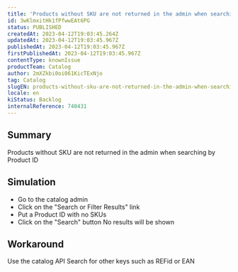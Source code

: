 ```yaml
---
title: 'Products without SKU are not returned in the admin when searching by Product ID'
id: 3wKlmxitHk1fPfwwEAt6PG
status: PUBLISHED
createdAt: 2023-04-12T19:03:45.264Z
updatedAt: 2023-04-12T19:03:45.967Z
publishedAt: 2023-04-12T19:03:45.967Z
firstPublishedAt: 2023-04-12T19:03:45.967Z
contentType: knownIssue
productTeam: Catalog
author: 2mXZkbi0oi061KicTExNjo
tag: Catalog
slugEN: products-without-sku-are-not-returned-in-the-admin-when-searching-by-product-id
locale: en
kiStatus: Backlog
internalReference: 740431
---
```


## Summary


Products without SKU are not returned in the admin when searching by Product ID

##

## Simulation



- Go to the catalog admin
- Click on the "Search or Filter Results" link
- Put a Product ID with no SKUs
- Click on the "Search" button
No results will be shown


##

## Workaround


Use the catalog API
Search for other keys such as REFid or EAN




